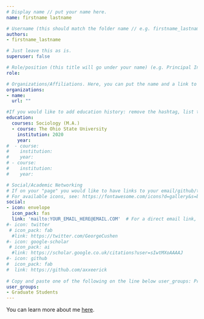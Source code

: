 ```yaml
---
# Display name // put your name here.
name: firstname lastname

# Username (this should match the folder name // e.g. firstname_lastname)
authors:
- firstname_lastname

# Just leave this as is. 
superuser: false

# Role/position (this title will go under your name) (e.g. Principal Investigator, Researcher, Site Partner, Graduate Research Assistant, Consultant)
role: 

# Organizations/Affiliations. Here, you can put the name and a link to the institution you're affiliated with. 
organizations:
- name: 
  url: ""

#If you would like to add education history: remove the hashtag, list the subject on the "course" line, the institution, and the year. Instead of this, you could also add a link to your personal website (see the end of this document)
education:
  courses: Sociology (M.A.)
  - course: The Ohio State University
    institution: 2020
    year: 
#  - course:
#    institution:
#    year: 
# - course:
#    institution:
#    year: 

# Social/Academic Networking
# If on your "page" you would like to have links to your email/github/twitter/google-scholar, use the forms below. Currently, only the section for an email icon is active. If you would like to use other forms, you just remove the hashtag (#) before each line in the section and replace the link with one to your page. If you would like another type of website on your page, see the link below for the icon to use and replace the options as necessary. For any questions, feel free to email Erick (axxe.1@osu.edu).
# For available icons, see: https://fontawesome.com/icons?d=gallery&s=brands for the icon_pack "fab" or https://fontawesome.com/icons?d=gallery&s=regular,solid for icon_pack "fas"
social:
- icon: envelope
  icon_pack: fas
  link: 'mailto:YOUR_EMAIL_HERE@EMAIL.COM'  # For a direct email link, use "mailto:test@example.org".
#- icon: twitter
 # icon_pack: fab
  #link: https://twitter.com/GeorgeCushen
#- icon: google-scholar
 # icon_pack: ai
  #link: https://scholar.google.co.uk/citations?user=sIwtMXoAAAAJ
#- icon: github
#  icon_pack: fab
#  link: https://github.com/axxeerick
  
# Copy and paste one of the following on the line below user_groups: Principal Investigators, Researchers, Site Partners, Graduate Students, Consultants
user_groups:
- Graduate Students
---
```

[//]: # (Below, you can add a description of yourself and even add a link to your personal website. Feel free to replace or delete the following statement, I left it here as an example for how to add a link to the statement.)

You can learn more about me [here](https://axxe.netlify.com/). 
